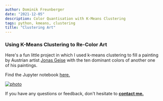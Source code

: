 ```yaml
---
author: Dominik Freunberger
date: "2021-12-05"
description: Color Quantisation with K-Means Clustering
tags: python, kmeans, clustering
title: "Clustering Art"
---
```


### Using K-Means Clustering to Re-Color Art

Here's a fun little project in which I used k-means clustering to fill a painting by Austrian artist [Jonas Geise](https://www.galerievonier.com/artists/jonas-geise/) with the ten dominant colors of another one of his paintings.

Find the Jupyter notebook [here.](https://github.com/dmnkfr/art_cluster/blob/main/art_cluster.ipynb)

[![photo](/projects/images/jonas_swapped.jpg)](https://github.com/dmnkfr/art_cluster/blob/main/art_cluster.ipynb)

If you have any questions or feedback, don't hesitate to [__contact me.__](https://dmnkfr.netlify.app/)